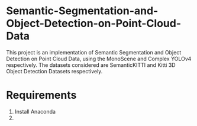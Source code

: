 # Semantic-Segmentation-and-Object-Detection-on-Point-Cloud-Data

This project is an implementation of Semantic Segmentation and Object Detection on Point Cloud Data, using the MonoScene and Complex YOLOv4 respectively. The datasets considered are SemanticKITTI and Kitti 3D Object Detection Datasets respectively. 

# Requirements
1. Install Anaconda 
2. 
